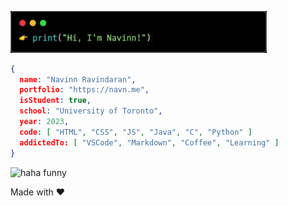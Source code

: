 <img src="./200.gif" height="66.666667" width="410.333333333"></img>

```JSON
{
  name: "Navinn Ravindaran",
  portfolio: "https://navn.me",
  isStudent: true,
  school: "University of Toronto",
  year: 2023,
  code: [ "HTML", "CSS", "JS", "Java", "C", "Python" ]
  addictedTo: [ "VSCode", "Markdown", "Coffee", "Learning" ]
}
```
![haha funny](https://external-content.duckduckgo.com/iu/?u=http%3A%2F%2F38.media.tumblr.com%2Ffa7139d84f37f25a3179f1614415fd5c%2Ftumblr_ngcxbk7Y1U1s8i9ydo1_400.gif&f=1&nofb=1)  

Made with :heart: 
